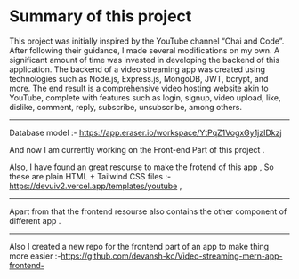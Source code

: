 # Summary of this project

This project was initially inspired by the YouTube channel “Chai and Code”. After following their guidance, I made several modifications on my own. A significant amount of time was invested in developing the backend of this application. The backend of a video streaming app was created using technologies such as Node.js, Express.js, MongoDB, JWT, bcrypt, and more. The end result is a comprehensive video hosting website akin to YouTube, complete with features such as login, signup, video upload, like, dislike, comment, reply, subscribe, unsubscribe, among others.

---

Database model :- https://app.eraser.io/workspace/YtPqZ1VogxGy1jzIDkzj

And now I am currently working on the Front-end Part of this project .

Also, I have found an great resourse to make the frotend of this app , So these are plain HTML + Tailwind CSS files :- https://devuiv2.vercel.app/templates/youtube ,

---

Apart from that the frontend resourse also contains the other component of different app .

---
Also I created a new repo for the frontend part of an app  to make thing more easier :-https://github.com/devansh-kc/Video-streaming-mern-app-frontend-

